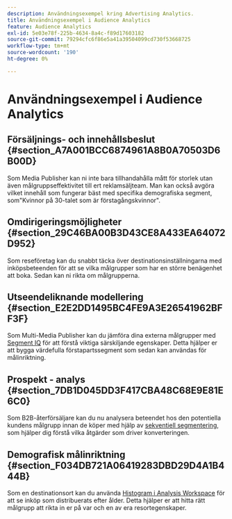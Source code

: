 ```yaml
---
description: Användningsexempel kring Advertising Analytics.
title: Användningsexempel i Audience Analytics
feature: Audience Analytics
exl-id: 5e03e78f-225b-4634-8a4c-f89d17603182
source-git-commit: 79294cfc6f86e5a41a39504099cd730f53668725
workflow-type: tm+mt
source-wordcount: '190'
ht-degree: 0%

---
```


# Användningsexempel i Audience Analytics

## Försäljnings- och innehållsbeslut {#section_A7A001BCC6874961A8B0A70503D6B00D}

Som Media Publisher kan ni inte bara tillhandahålla mått för storlek utan även målgruppseffektivitet till ert reklamsäljteam. Man kan också avgöra vilket innehåll som fungerar bäst med specifika demografiska segment, som&quot;Kvinnor på 30-talet som är förstagångskvinnor&quot;.

## Omdirigeringsmöjligheter {#section_29C46BA00B3D43CE8A433EA64072D952}

Som reseföretag kan du snabbt täcka över destinationsinställningarna med inköpsbeteenden för att se vilka målgrupper som har en större benägenhet att boka. Sedan kan ni rikta om målgrupperna.

## Utseendeliknande modellering {#section_E2E2DD1495BC4FE9A3E26541962BFF3F}

Som Multi-Media Publisher kan du jämföra dina externa målgrupper med [Segment IQ](https://experienceleague.adobe.com/docs/analytics/analyze/analysis-workspace/panels/segment-comparison/segment-comparison.html) för att förstå viktiga särskiljande egenskaper. Detta hjälper er att bygga värdefulla förstapartssegment som sedan kan användas för målinriktning.

## Prospekt - analys {#section_7DB1D045DD3F417CBA48C68E9E81E6C0}

Som B2B-återförsäljare kan du nu analysera beteendet hos den potentiella kundens målgrupp innan de köper med hjälp av [sekventiell segmentering](https://experienceleague.adobe.com/docs/analytics/components/segmentation/segmentation-workflow/seg-sequential-build.html), som hjälper dig förstå vilka åtgärder som driver konverteringen.

## Demografisk målinriktning {#section_F034DB721A06419283DBD29D4A1B444B}

Som en destinationsort kan du använda [Histogram i Analysis Workspace](https://experienceleague.adobe.com/docs/analytics/analyze/analysis-workspace/visualizations/histogram.html) för att se inköp som distribuerats efter ålder. Detta hjälper er att hitta rätt målgrupp att rikta in er på var och en av era resortegenskaper.
